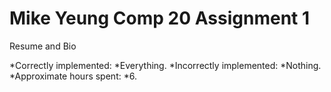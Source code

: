 # Mike Yeung Comp 20 Assignment 1 #
Resume and Bio

*Correctly implemented: *Everything.
*Incorrectly implemented: *Nothing.
*Approximate hours spent: *6.